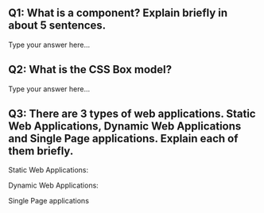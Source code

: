 ## Q1: What is a component? Explain briefly in about 5 sentences.

Type your answer here...









## Q2: What is the CSS Box model? 

Type your answer here...





## Q3: There are 3 types of web applications. Static Web Applications, Dynamic Web Applications and Single Page applications. Explain each of them briefly.

Static Web Applications:




Dynamic Web Applications:




Single Page applications